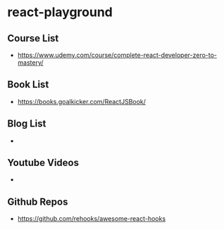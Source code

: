# react-playground

## Course List
- https://www.udemy.com/course/complete-react-developer-zero-to-mastery/

## Book List
- https://books.goalkicker.com/ReactJSBook/

## Blog List
-

## Youtube Videos
-

## Github Repos
- https://github.com/rehooks/awesome-react-hooks
